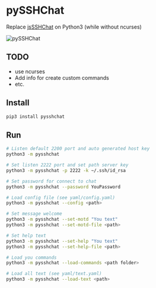 # pySSHChat
Replace [jsSSHChat](https://github.com/LexSerest/jsSSHChat) on Python3 (while without ncurses)

![pySSHChat](https://github.com/LexSerest/pySSHChat/blob/master/img/record.gif?raw=true)

## TODO
- use ncurses
- Add info for create custom commands
- etc.

## Install
```bash
pip3 install pysshchat
```

## Run
```bash
# Listen default 2200 port and auto generated host key
python3 -m pysshchat

# Set listen 2222 port and set path server key
python3 -m pysshchat -p 2222 -k ~/.ssh/id_rsa

# Set password for connect to chat
python3 -m pysshchat --password YouPassword

# Load config file (see yaml/config.yaml)
python3 -m pysshchat --config <path>

# Set message welcome
python3 -m pysshchat --set-motd "You text"
python3 -m pysshchat --set-motd-file <path>

# Set help text
python3 -m pysshchat --set-help "You text"
python3 -m pysshchat --set-help-file <path>

# Load you commands
python3 -m pysshchat --load-commands <path folder>

# Load all text (see yaml/text.yaml)
python3 -m pysshchat --load-text <path>
```
